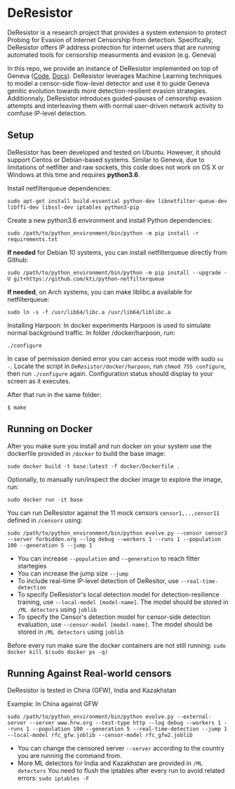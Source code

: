 # DeResistor
DeResistor is a research project that provides a system extension to protect Probing for Evasion of Internet Censorship from detection. Specifically, DeResistor offers IP address protection for internet users that are running automated tools for censorship measurments and evasion (e.g. Geneva)

In this repo, we provide an instance of DeResistor implemented on top of Geneva ([Code](https://github.com/Kkevsterrr/geneva), [Docs](https://geneva.readthedocs.io/en/latest/)). DeResistor leverages Machine Learning techniques to model a censor-side flow-level detector and use it to guide Geneva genitic evolution towards more detection-resilient evasion strategies. Additionnaly, DeResistor introduces guided-pauses of censorship evasion attempts and interleaving them with normal user-driven network activity to comfuse IP-level detection.

## Setup

DeResistor has been developed and tested on Ubuntu. However, it should support Centos or Debian-based systems. Similar to Geneva, due to limitations of netfilter and raw sockets, this code does not work on OS X or Windows at this time and requires **python3.6**. 

Install netfilterqueue dependencies:
```
sudo apt-get install build-essential python-dev libnetfilter-queue-dev libffi-dev libssl-dev iptables python3-pip
```

Create a new python3.6 environment and install Python dependencies:
```
sudo /path/to/python_environment/bin/python -m pip install -r requirements.txt
```

**If needed** for Debian 10 systems, you can install netfilterqueue directly from Github:
```
sudo /path/to/python_environment/bin/python -m pip install --upgrade -U git+https://github.com/kti/python-netfilterqueue
```

**If needed**, on Arch systems, you can make liblibc.a available for netfilterqueue:
```
sudo ln -s -f /usr/lib64/libc.a /usr/lib64/liblibc.a 
```

Installing Harpoon: In docker experiments Harpoon is used to simulate normal background traffic. In folder
/docker/harpoon, run:
```
./configure
```
In case of permission denied error you can access root mode with sudo `su -`. Locate the script in `DeResistor/docker/harpoon`, run `chmod 755 configure`, then run `./configure` again. Configuration status should display to your screen as it executes.

After that run in the same folder:
```
$ make
```

## Running on Docker
After you make sure you install and run docker on your system use the dockerfile provided in `/docker` to build the base image:

```
sudo docker build -t base:latest -f docker/Dockerfile .
```

Optionally, to manually run/inspect the docker image to explore the image, run:
```
sudo docker run -it base
```
You can run DeResistor against the 11  mock censors `censor1,..,censor11` defined in `/censors` using:
```
sudo /path/to/python_environment/bin/python evolve.py --censor censor3 --server forbidden.org --log debug --workers 1 --runs 1 --population 100 --generation 5 --jump 1
```
* You can increase `--population` and `--generation` to reach fitter startegies
* You can increase the jump size `--jump`
* To include real-time IP-level detection of DeResitor, use `--real-time-detection`
* To specify DeResistor's local detection model for detection-resilience training, use `--local-model [model-name]`. The model should be stored in `/ML detectors` using `joblib`
* To specify the Censor's detection model for censor-side detection evaluation, use `--censor-model [model-name]`. The model should be stored in `/ML detectors` using `joblib`

Before every run make sure the docker containers are not still running: `sudo docker kill $(sudo docker ps -q)`

## Running Against Real-world censors
DeResistor is tested in China (GFW), India and Kazakhstan

Example: In China against GFW
```
sudo /path/to/python_environment/bin/python evolve.py --external-server --server www.hrw.org --test-type http --log debug --workers 1 --runs 1 --population 100 --generation 5 --real-time-detection --jump 1 --local-model rfc_gfw.joblib --censor-model rfc_gfw2.joblib
```
- You can change the censored server `--server` according to the country you are running the command from.
- More ML detectors for India and Kazakhstan are provided in `/ML detectors`
You need to flush the iptables after every run to avoid related errors: `sudo iptables -F`
